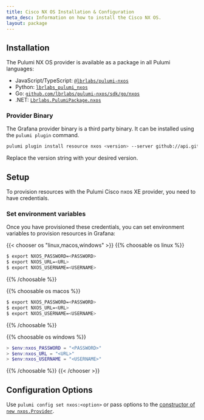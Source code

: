 ```yaml
---
title: Cisco NX OS Installation & Configuration
meta_desc: Information on how to install the Cisco NX OS.
layout: package
---
```


## Installation

The Pulumi NX OS provider is available as a package in all Pulumi languages:

* JavaScript/TypeScript: [`@lbrlabs/pulumi-nxos`](https://www.npmjs.com/package/@lbrlabs/pulumi-nxos)
* Python: [`lbrlabs_pulumi_nxos`](https://pypi.org/project/lbrlabs-pulumi-nxos/)
* Go: [`github.com/lbrlabs/pulumi-nxos/sdk/go/nxos`](https://pkg.go.dev/github.com/lbrlabs/pulumi-nxos/sdk)
* .NET: [`Lbrlabs.PulumiPackage.nxos`](https://www.nuget.org/packages/Lbrlabs.PulumiPackage.nxos)

### Provider Binary

The Grafana provider binary is a third party binary. It can be installed using the `pulumi plugin` command.

```bash
pulumi plugin install resource nxos <version> --server github://api.github.com/lbrlabs
```

Replace the version string with your desired version.

## Setup

To provision resources with the Pulumi Cisco nxos XE provider, you need to have credentials. 

### Set environment variables

Once you have provisioned these credentials, you can set environment variables to provision resources in Grafana:

{{< chooser os "linux,macos,windows" >}}
{{% choosable os linux %}}

```bash
$ export NXOS_PASSWORD=<PASSWORD>
$ export NXOS_URL=<URL>
$ export NXOS_USERNAME=<USERNAME>
```

{{% /choosable %}}

{{% choosable os macos %}}

```bash
$ export NXOS_PASSWORD=<PASSWORD>
$ export NXOS_URL=<URL>
$ export NXOS_USERNAME=<USERNAME>
```

{{% /choosable %}}

{{% choosable os windows %}}

```powershell
> $env:nxos_PASSWORD = "<PASSWORD>"
> $env:nxos_URL = "<URL>"
> $env:nxos_USERNAME = "<USERNAME>"
```

{{% /choosable %}}
{{< /chooser >}}

## Configuration Options

Use `pulumi config set nxos:<option>` or pass options to the [constructor of `new nxos.Provider`](/registry/packages/nxos/api-docs/provider).
